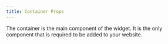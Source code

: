 ```yaml
---
title: Container Props
---
```


The container is the main component of the widget. It is the only component that is required to be added to your website.